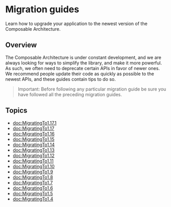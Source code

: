 # Migration guides

Learn how to upgrade your application to the newest version of the Composable Architecture.

## Overview

The Composable Architecture is under constant development, and we are always looking for ways to
simplify the library, and make it more powerful. As such, we often need to deprecate certain APIs
in favor of newer ones. We recommend people update their code as quickly as possible to the newest
APIs, and these guides contain tips to do so.

> Important: Before following any particular migration guide be sure you have followed all the 
> preceding migration guides.

## Topics

- <doc:MigratingTo1.17.1>
- <doc:MigratingTo1.17>
- <doc:MigratingTo1.16>
- <doc:MigratingTo1.15>
- <doc:MigratingTo1.14>
- <doc:MigratingTo1.13>
- <doc:MigratingTo1.12>
- <doc:MigratingTo1.11>
- <doc:MigratingTo1.10>
- <doc:MigratingTo1.9>
- <doc:MigratingTo1.8>
- <doc:MigratingTo1.7>
- <doc:MigratingTo1.6>
- <doc:MigratingTo1.5>
- <doc:MigratingTo1.4>
